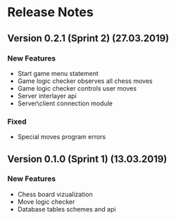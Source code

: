 # Release Notes
## Version 0.2.1 (Sprint 2) (27.03.2019)
### New Features
* Start game menu statement
* Game logic checker observes all chess moves
* Game logic checker controls user moves
* Server interlayer api 
* Server\client connection module
### Fixed
* Special moves program errors
## Version 0.1.0 (Sprint 1) (13.03.2019)
### New Features
* Chess board vizualization
* Move logic checker
* Database tables schemes and api
